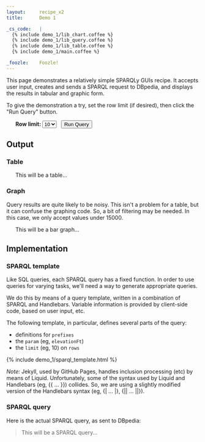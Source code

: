 ```yaml
---
layout:     recipe_x2
title:      Demo 1

_cs_code:   |
  {% include demo_1/lib_chart.coffee %}
  {% include demo_1/lib_query.coffee %}
  {% include demo_1/lib_table.coffee %}
  {% include demo_1/main.coffee %}

_foozle:    Foozle!
---
```


This page demonstrates a relatively simple SPARQLy GUIs recipe.
It accepts user input, creates and sends a SPARQL request to DBpedia,
and displays the results in tabular and graphic form.

To give the demonstration a try, set the row limit (if desired),
then click the "Run Query" button.

<ul>
  <b>Row limit:</b>
  <select name="limit" id="set_limit">
    <option>10</option>
    <option>15</option>
  </select>
  &nbsp;
  <button id="run_query">Run Query</button>
</ul>


## Output

### Table

<ul>
  <div id="sparql_table">
    This will be a table...
  </div>
</ul>

### Graph

Query results are quite likely to be noisy.
This isn't a problem for a table, but it can confuse the graphing code.
So, a bit of filtering may be needed.
In this case, we only accept values under 15000.

<ul>
  <div id="sparql_graph">
    This will be a bar graph...
  </div>
</ul>


## Implementation

### SPARQL template

Like SQL queries, each SPARQL query has a fixed function.
In order to use queries for varying tasks,
we'll need a way to generate appropriate queries.

We do this by means of a query template,
written in a combination of SPARQL and Handlebars.
Variable information is provided by client-side code,
based on user input, etc.

The following template, in particular, defines several parts of the query:

* definitions for `prefixes`
* the `param` (eg, `elevationFt`)
* the `limit` (eg, 10) on `rows`

{% include demo_1/sparql_template.html %}

*Note:*
Jekyll, used by GitHub Pages, handles inclusion processing (etc)
by means of Liquid.
Unfortunately, some of the syntax used by Liquid and Handlebars
(eg, <tr>{&#123; ... &#125;}</tr>) collides.
So, we are using a slightly modified version of the Handlebars syntax
(eg, <tr>{| ... |}</tr>, <tr>{|| ... ||}</tr>).

### SPARQL query

Here is the actual SPARQL query, as sent to DBpedia:

<blockquote>
  <div id="sparql_query">
    This will be a SPARQL query...
  </div>
</blockquote>

